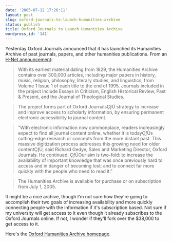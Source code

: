 ```yaml
---
date: '2005-07-12 17:26:11'
layout: post
slug: oxford-journals-to-launch-humanities-archive
status: publish
title: Oxford Journals to Launch Humanities Archive
wordpress_id: '141'
---
```


Yesterday Oxford Journals announced that it has launched its Humanities Archive of past journals, papers, and other humanities publications. From an [H-Net announcement](http://www.h-net.org/announce/show.cgi?ID=146909):




> With its earliest material dating from 1829, the Humanities Archive contains over 300,000 articles, including major papers in history, music, religion, philosophy, literary studies, and linguistics, from Volume 1 Issue 1 of each title to the end of 1995. Journals included in the project include Essays in Criticism, English Historical Review, Past & Present, and the Journal of Theological Studies.
> 
> 

> 
> The project forms part of Oxford JournalsÇƒÙ strategy to increase and improve access to scholarly information, by ensuring permanent electronic accessibility to journal content.
> 
> 

> 
> "With electronic information now commonplace, readers increasingly expect to find all journal content online, whether it is todayÇƒÙs cutting-edge research or concepts from the more distant past. This massive digitization process addresses this growing need for older contentÇƒÙ, said Richard Gedye, Sales and Marketing Director, Oxford Journals. He continued: ÇƒÚOur aim is two-fold: to increase the availability of important knowledge that was once previously hard to access and in danger of becoming lost; and to connect far more quickly with the people who need to read it."
> 
> 

> 
> The Humanities Archive is available for purchase or on subscription from July 1, 2005.




It might be a nice archive, though I'm not sure how they're going to accomplish their two goals of increasing availability and more quickly connecting people with the information if it's subscription based. Not sure if my university will get access to it even though it already subscribes to the Oxford Journals online. If not, I wonder if they'll fork over the $38,000 to get access to it.




Here's the [Oxford Humanities Archive homepage](http://www.oxfordjournals.org/jnls/collections/humanities_archive.html).
